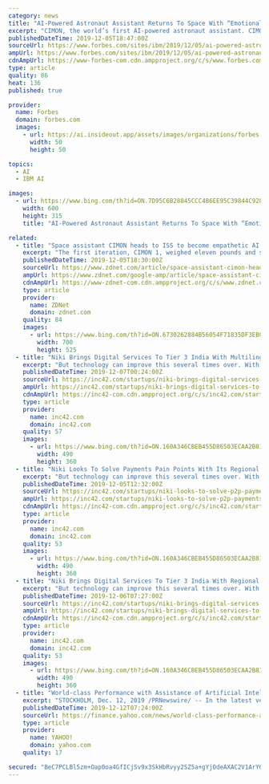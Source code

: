 ```yaml
---
category: news
title: "AI-Powered Astronaut Assistant Returns To Space With “Emotional Intelligence”"
excerpt: "CIMON, the world’s first AI-powered astronaut assistant. CIMON-2 includes more sensitive microphones, more robust computers, and IBM Watson Tone Analyzer technology, which uses linguistic analysis to detect emotion from the tone of a conversation. As with the original CIMON, CIMON-2 will use a dozen internal rotors to maneuver weightlessly ..."
publishedDateTime: 2019-12-05T18:47:00Z
sourceUrl: https://www.forbes.com/sites/ibm/2019/12/05/ai-powered-astronaut-assistant-returns-to-space-with-emotional-intelligence/
ampUrl: https://www.forbes.com/sites/ibm/2019/12/05/ai-powered-astronaut-assistant-returns-to-space-with-emotional-intelligence/amp/
cdnAmpUrl: https://www-forbes-com.cdn.ampproject.org/c/s/www.forbes.com/sites/ibm/2019/12/05/ai-powered-astronaut-assistant-returns-to-space-with-emotional-intelligence/amp/
type: article
quality: 86
heat: 136
published: true

provider:
  name: Forbes
  domain: forbes.com
  images:
    - url: https://ai.insideout.app/assets/images/organizations/forbes.com-50x50.jpg
      width: 50
      height: 50

topics:
  - AI
  - IBM AI

images:
  - url: https://www.bing.com/th?id=ON.7D95C6B28845CCC486EE95C39844C928
    width: 600
    height: 315
    title: "AI-Powered Astronaut Assistant Returns To Space With “Emotional Intelligence”"

related:
  - title: "Space assistant CIMON heads to ISS to become empathetic AI partner for astronauts"
    excerpt: "The first iteration, CIMON 1, weighed eleven pounds and served as a free-floating AI assistant for astronauts as they completed mission duties in space. The assistant was able to understand what the astronauts were saying in context, as well as the intention behind it. Like tabletop assistants, CIMON 1 could recognize speech and speak with a ..."
    publishedDateTime: 2019-12-05T18:30:00Z
    sourceUrl: https://www.zdnet.com/article/space-assistant-cimon-heads-to-iss-to-become-empathetic-ai-partner-for-astronauts/
    ampUrl: https://www.zdnet.com/google-amp/article/space-assistant-cimon-heads-to-iss-to-become-empathetic-ai-partner-for-astronauts/
    cdnAmpUrl: https://www-zdnet-com.cdn.ampproject.org/c/s/www.zdnet.com/google-amp/article/space-assistant-cimon-heads-to-iss-to-become-empathetic-ai-partner-for-astronauts/
    type: article
    provider:
      name: ZDNet
      domain: zdnet.com
    quality: 84
    images:
      - url: https://www.bing.com/th?id=ON.6730262884B56054F71835DF3EBCEABF
        width: 700
        height: 525
  - title: "Niki Brings Digital Services To Tier 3 India With Multilingual AI Assistant"
    excerpt: "But technology can improve this several times over. With instant resolutions to fintech queries from novice users, Bengaluru-based conversational AI assistant Niki is looking to do just that. The startup aims to replace hyperlocal agents or the middle-layer of human fintech assistants with its voice assistant. Founded in 2015 by Shishir Modi ..."
    publishedDateTime: 2019-12-07T00:24:00Z
    sourceUrl: https://inc42.com/startups/niki-brings-digital-services-to-tier-3-india-with-regional-language-ai-assistant/
    ampUrl: https://inc42.com/startups/niki-brings-digital-services-to-tier-3-india-with-regional-language-ai-assistant/amp/
    cdnAmpUrl: https://inc42-com.cdn.ampproject.org/c/s/inc42.com/startups/niki-brings-digital-services-to-tier-3-india-with-regional-language-ai-assistant/amp/
    type: article
    provider:
      name: inc42.com
      domain: inc42.com
    quality: 57
    images:
      - url: https://www.bing.com/th?id=ON.160A346CBEB455D86503ECAA2B81C13D
        width: 490
        height: 360
  - title: "Niki Looks To Solve Payments Pain Points With Its Regional Language AI Assistant..."
    excerpt: "But technology can improve this several times over. With instant resolutions to fintech queries from novice users, Bengaluru-based conversational AI chatbot Niki is looking to do just that. The startup aims to replace hyperlocal agents or the middle-layer of human fintech assistants with its voice assistant. Founded in 2015 by Shishir Modi ..."
    publishedDateTime: 2019-12-05T12:32:00Z
    sourceUrl: https://inc42.com/startups/niki-looks-to-solve-p2p-payments-pain-points-with-its-regional-language-ai-assistant/
    ampUrl: https://inc42.com/startups/niki-looks-to-solve-p2p-payments-pain-points-with-its-regional-language-ai-assistant/amp/?utm_medium=Social&utm_source=telegram
    cdnAmpUrl: https://inc42-com.cdn.ampproject.org/c/s/inc42.com/startups/niki-looks-to-solve-p2p-payments-pain-points-with-its-regional-language-ai-assistant/amp/?utm_medium=Social&utm_source=telegram
    type: article
    provider:
      name: inc42.com
      domain: inc42.com
    quality: 53
    images:
      - url: https://www.bing.com/th?id=ON.160A346CBEB455D86503ECAA2B81C13D
        width: 490
        height: 360
  - title: "Niki Brings Digital Services To Tier 3 India With Regional Language AI Assistant..."
    excerpt: "But technology can improve this several times over. With instant resolutions to fintech queries from novice users, Bengaluru-based conversational AI assistant Niki is looking to do just that. The startup aims to replace hyperlocal agents or the middle-layer of human fintech assistants with its voice assistant. Founded in 2015 by Shishir Modi ..."
    publishedDateTime: 2019-12-06T07:27:00Z
    sourceUrl: https://inc42.com/startups/niki-brings-digital-services-to-tier-3-india-with-regional-language-ai-assistant/
    ampUrl: https://inc42.com/startups/niki-brings-digital-services-to-tier-3-india-with-regional-language-ai-assistant/amp/
    cdnAmpUrl: https://inc42-com.cdn.ampproject.org/c/s/inc42.com/startups/niki-brings-digital-services-to-tier-3-india-with-regional-language-ai-assistant/amp/
    type: article
    provider:
      name: inc42.com
      domain: inc42.com
    quality: 53
    images:
      - url: https://www.bing.com/th?id=ON.160A346CBEB455D86503ECAA2B81C13D
        width: 490
        height: 360
  - title: "World-class Performance with Assistance of Artificial Intelligence"
    excerpt: "STOCKHOLM, Dec. 12, 2019 /PRNewswire/ -- In the latest version of Ortoma Treatment Solution, OTS 4, Ortoma has introduced support of Artificial Intelligence. The system drastically reduces the time needed for pre-operatively planning of a hip implant in 3D, which has created a big interest for the company's unique solution. Performance has been ..."
    publishedDateTime: 2019-12-12T07:24:00Z
    sourceUrl: https://finance.yahoo.com/news/world-class-performance-assistance-artificial-071700500.html
    type: article
    provider:
      name: YAHOO!
      domain: yahoo.com
    quality: 17

secured: "BeC7PCLBl5zm+Oap0oa4GfICjSv9x3SkHbRvyy2SZ5a+gYjOdeAXAC2V1ArYQsf9IJjkSck/ZRvbe0KCYVPPsS/f6PBX0lF/jmLrt+ueDqbNTdxS/5RqaLQ/ZdRH/AEm+FFUSh4cxgFYJ5ljyzUIK3EnqxpukVxLYlXAidH1jzdAgqLoskwpgeD9C+9ulHdPTU4P3mvZf83hL3SbMqNYlf3B/Bi47aIBnlJAWY6yk5mxybGS09INNhVfAPND6EzyIPby2EbOsm/P5HhDj9JySQ==;vuEFq6hj/Mg2d6TJTh4Knw=="
---
```


